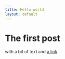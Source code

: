 ```yaml
---
title: Hello world
layout: default
---
```


# The first post

with a bit of text and [a link](sieste.github.io)

